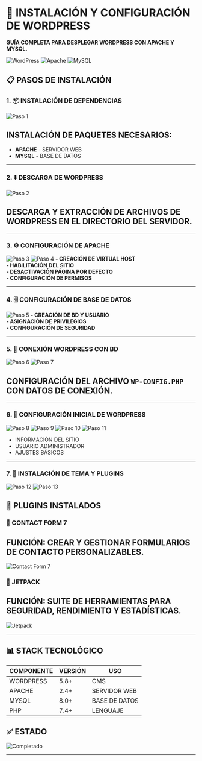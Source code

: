 # 🚀 INSTALACIÓN Y CONFIGURACIÓN DE WORDPRESS

**GUÍA COMPLETA PARA DESPLEGAR WORDPRESS CON APACHE Y MYSQL.**

![WordPress](https://img.shields.io/badge/WordPress-5.8%2B-blue?style=for-the-badge&logo=wordpress)
![Apache](https://img.shields.io/badge/Apache-2.4-green?style=for-the-badge&logo=apache)
![MySQL](https://img.shields.io/badge/MySQL-8.0-blue?style=for-the-badge&logo=mysql)

## 📋 PASOS DE INSTALACIÓN

### 1. 📦 INSTALACIÓN DE DEPENDENCIAS
![Paso 1](1.png)
## **INSTALACIÓN DE PAQUETES NECESARIOS:**
- **APACHE** - SERVIDOR WEB
- **MYSQL** - BASE DE DATOS
  
--- 

### 2. ⬇️ DESCARGA DE WORDPRESS
![Paso 2](2.png)
## **DESCARGA Y EXTRACCIÓN DE ARCHIVOS DE WORDPRESS EN EL DIRECTORIO DEL SERVIDOR.**

--- 

### 3. ⚙️ CONFIGURACIÓN DE APACHE
![Paso 3](3.png)
![Paso 4](4.png)
**- CREACIÓN DE VIRTUAL HOST**  
**- HABILITACIÓN DEL SITIO**  
**- DESACTIVACIÓN PÁGINA POR DEFECTO**  
**- CONFIGURACIÓN DE PERMISOS**

---

### 4. 🗄️ CONFIGURACIÓN DE BASE DE DATOS
![Paso 5](5.png)
**- CREACIÓN DE BD Y USUARIO**  
**- ASIGNACIÓN DE PRIVILEGIOS**  
**- CONFIGURACIÓN DE SEGURIDAD**

---

### 5. 🔗 CONEXIÓN WORDPRESS CON BD
![Paso 6](6.png)
![Paso 7](7.png)
## **CONFIGURACIÓN DEL ARCHIVO `WP-CONFIG.PHP` CON DATOS DE CONEXIÓN.**

---

### 6. 🎯 CONFIGURACIÓN INICIAL DE WORDPRESS
![Paso 8](8.png)
![Paso 9](9.png)
![Paso 10](10.png)
![Paso 11](11.png)
- INFORMACIÓN DEL SITIO
- USUARIO ADMINISTRADOR
- AJUSTES BÁSICOS

---

### 7. 🎨 INSTALACIÓN DE TEMA Y PLUGINS
![Paso 12](12.png)
![Paso 13](13.png)

## 🔌 PLUGINS INSTALADOS

### 📧 CONTACT FORM 7
## **FUNCIÓN**: CREAR Y GESTIONAR FORMULARIOS DE CONTACTO PERSONALIZABLES.

![Contact Form 7](https://img.shields.io/badge/Plugin-Contact%20Form%207-orange?style=flat-square)

### 🚀 JETPACK
## **FUNCIÓN**: SUITE DE HERRAMIENTAS PARA SEGURIDAD, RENDIMIENTO Y ESTADÍSTICAS.

![Jetpack](https://img.shields.io/badge/Plugin-Jetpack-blue?style=flat-square)

---

## 📊 STACK TECNOLÓGICO

| COMPONENTE | VERSIÓN | USO |
|------------|---------|-----|
| WORDPRESS | 5.8+ | CMS |
| APACHE | 2.4+ | SERVIDOR WEB |
| MYSQL | 8.0+ | BASE DE DATOS |
| PHP | 7.4+ | LENGUAJE |

## ✅ ESTADO
![Completado](https://img.shields.io/badge/Estado-Completado-success?style=for-the-badge)

---
